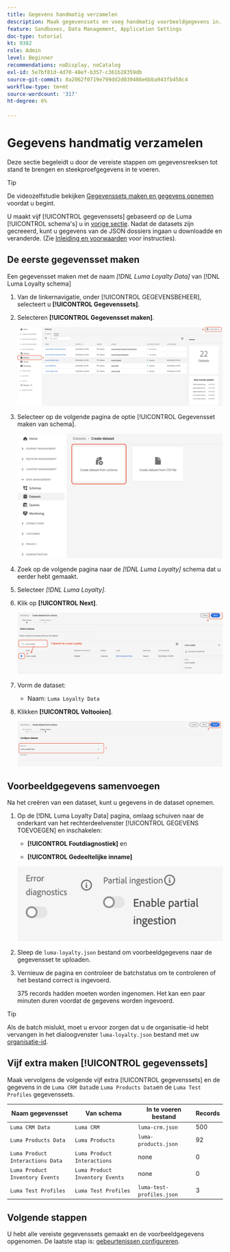 ```yaml
---
title: Gegevens handmatig verzamelen
description: Maak gegevenssets en voeg handmatig voorbeeldgegevens in.
feature: Sandboxes, Data Management, Application Settings
doc-type: tutorial
kt: 9382
role: Admin
level: Beginner
recommendations: noDisplay, noCatalog
exl-id: 5e7bf81d-4d70-48ef-b357-c361b28359db
source-git-commit: 8a2062f0719e799dd2d039488e6bba943fb458c4
workflow-type: tm+mt
source-wordcount: '317'
ht-degree: 6%

---
```


# Gegevens handmatig verzamelen

Deze sectie begeleidt u door de vereiste stappen om gegevensreeksen tot stand te brengen en steekproefgegevens in te voeren.

>[!TIP]
>
> De videozelfstudie bekijken [Gegevenssets maken en gegevens opnemen](/help/set-up-data/create-datasets-and-ingest-data.md) voordat u begint.

U maakt vijf [!UICONTROL gegevenssets] gebaseerd op de Luma [!UICONTROL schema&#39;s] u in [vorige sectie](/help/tutorial-configure-a-training-sandbox/manual-data-set-up.md). Nadat de datasets zijn gecreeerd, kunt u gegevens van de JSON dossiers ingaan u downloadde en veranderde. (Zie [Inleiding en voorwaarden](/help/tutorial-configure-a-training-sandbox/introduction-and-prerequisites.md) voor instructies).

## De eerste gegevensset maken

Een gegevensset maken met de naam *[!DNL Luma Loyalty Data]* van [!DNL Luma Loyalty schema]

1. Van de linkernavigatie, onder [!UICONTROL GEGEVENSBEHEER], selecteert u **[!UICONTROL Gegevenssets]**.

1. Selecteren **[!UICONTROL Gegevensset maken]**.

   ![Een gegevensset maken](assets/create-dataset.png)

1. Selecteer op de volgende pagina de optie [!UICONTROL Gegevensset maken van schema].

   ![Een gegevensset maken op basis van een schema](assets/create-dataset-from-schema.png)

1. Zoek op de volgende pagina naar de *[!DNL Luma Loyalty]* schema dat u eerder hebt gemaakt.

1. Selecteer *[!DNL Luma Loyalty]*.

1. Klik op **[!UICONTROL Next]**.

   ![Schema zoeken en selecteren](assets/create-dataset-select-schema.png)

1. Vorm de dataset:

   * Naam: `Luma Loyalty Data`

1. Klikken **[!UICONTROL Voltooien]**.

   ![Gegevensset configureren](assets/create-dataset-configure.png)

## Voorbeeldgegevens samenvoegen

Na het creëren van een dataset, kunt u gegevens in de dataset opnemen.

1. Op de [!DNL Luma Loyalty Data] pagina, omlaag schuiven naar de onderkant van het rechterdeelvenster [!UICONTROL GEGEVENS TOEVOEGEN] en inschakelen:

   * **[!UICONTROL Foutdiagnostiek]** en

   * **[!UICONTROL Gedeeltelijke inname]**

   ![Gegevens samenvoegen](assets/ingest-data.png)

1. Sleep de `luma-loyalty.json` bestand om voorbeeldgegevens naar de gegevensset te uploaden.

1. Vernieuw de pagina en controleer de batchstatus om te controleren of het bestand correct is ingevoerd.

   375 records hadden moeten worden ingenomen. Het kan een paar minuten duren voordat de gegevens worden ingevoerd.

>[!TIP]
>
>Als de batch mislukt, moet u ervoor zorgen dat u de organisatie-id hebt vervangen in het dialoogvenster `luma-loyalty.json` bestand met uw [organisatie-id](https://experienceleague.adobe.com/docs/core-services/interface/administration/organizations.html?lang=nl).

## Vijf extra maken [!UICONTROL gegevenssets]

Maak vervolgens de volgende vijf extra [!UICONTROL gegevenssets] en de gegevens in de `Luma CRM Data`de `Luma Products Data`en de `Luma Test Profiles` gegevenssets.

| Naam gegevensset | Van schema | In te voeren bestand | Records |
| -----| ------ | -------| ------- |
| `Luma CRM Data` | `Luma CRM` | `luma-crm.json` | 500 |
| `Luma Products Data` | `Luma Products` | `luma-products.json` | 92 |
| `Luma Product Interactions Data` | `Luma Product Interactions` | none | 0 |
| `Luma Product Inventory Events` | `Luma Product Inventory Events` | none | 0 |
| `Luma Test Profiles` | `Luma Test Profiles` | `luma-test-profiles.json` | 3 |

## Volgende stappen

U hebt alle vereiste gegevenssets gemaakt en de voorbeeldgegevens opgenomen. De laatste stap is: [gebeurtenissen configureren](/help/tutorial-configure-a-training-sandbox/configure-events.md).

